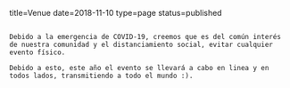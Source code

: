 title=Venue
date=2018-11-10
type=page
status=published
~~~~~~

Debido a la emergencia de COVID-19, creemos que es del común interés de nuestra comunidad y el distanciamiento social, evitar cualquier evento físico.

Debido a esto, este año el evento se llevará a cabo en linea y en todos lados, transmitiendo a todo el mundo :).